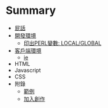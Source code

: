 # Summary

* [屁話](README.md)
* [開發環境](01-SERVER/README.md)
   * [印出PERL變數: LOCAL/GLOBAL](01-SERVER/print_GLOBAL_and_LOCAL.md)
* [客戶端環境](02-CLIENT/README.md)
   * [ie](02-CLIENT/IE/ie-hack.md)
* HTML
* Javascript
* CSS
* 附錄
   * [範例](Example.md)
   * [加入創作](JoinUs.md)
